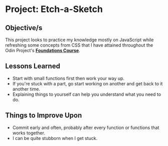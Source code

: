 # Project: Etch-a-Sketch

## Objective/s

This project looks to practice my knowledge mostly on JavaScript while refreshing some concepts from CSS that I have attained throughout the Odin Project's **[Foundations Course](https://www.theodinproject.com/paths/foundations/courses/foundations)**.

## Lessons Learned

- Start with small functions first then work your way up.
- If you're stuck with a part, go start working on another and get back to it another time.
- Explaining things to yourself can help you understand what you need to do.

## Things to Improve Upon

- Commit early and often, probably after every function or functions that works together.
- I can be quite stubborn when I get stuck.

